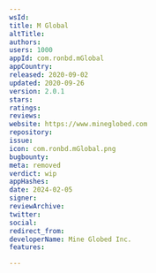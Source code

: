 ```yaml
---
wsId: 
title: M Global
altTitle: 
authors: 
users: 1000
appId: com.ronbd.mGlobal
appCountry: 
released: 2020-09-02
updated: 2020-09-26
version: 2.0.1
stars: 
ratings: 
reviews: 
website: https://www.mineglobed.com
repository: 
issue: 
icon: com.ronbd.mGlobal.png
bugbounty: 
meta: removed
verdict: wip
appHashes: 
date: 2024-02-05
signer: 
reviewArchive: 
twitter: 
social: 
redirect_from: 
developerName: Mine Globed Inc.
features: 

---
```


